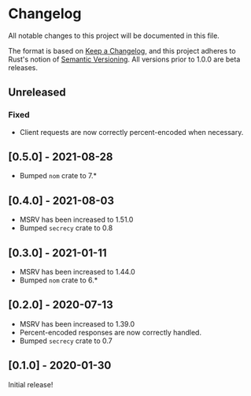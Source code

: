 # Changelog
All notable changes to this project will be documented in this file.

The format is based on [Keep a Changelog](https://keepachangelog.com/en/1.0.0/),
and this project adheres to Rust's notion of
[Semantic Versioning](https://semver.org/spec/v2.0.0.html). All versions prior
to 1.0.0 are beta releases.

## Unreleased
### Fixed
- Client requests are now correctly percent-encoded when necessary.

## [0.5.0] - 2021-08-28
- Bumped `nom` crate to 7.*

## [0.4.0] - 2021-08-03
- MSRV has been increased to 1.51.0
- Bumped `secrecy` crate to 0.8

## [0.3.0] - 2021-01-11
- MSRV has been increased to 1.44.0
- Bumped `nom` crate to 6.*

## [0.2.0] - 2020-07-13
- MSRV has been increased to 1.39.0
- Percent-encoded responses are now correctly handled.
- Bumped `secrecy` crate to 0.7

## [0.1.0] - 2020-01-30

Initial release!
